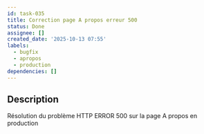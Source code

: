 ```yaml
---
id: task-035
title: Correction page A propos erreur 500
status: Done
assignee: []
created_date: '2025-10-13 07:55'
labels:
  - bugfix
  - apropos
  - production
dependencies: []
---
```


## Description

<!-- SECTION:DESCRIPTION:BEGIN -->
Résolution du problème HTTP ERROR 500 sur la page A propos en production
<!-- SECTION:DESCRIPTION:END -->
